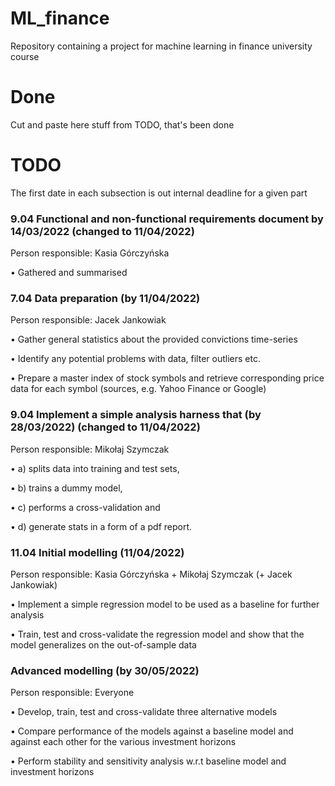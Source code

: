 # ML_finance
Repository containing a project for machine learning in finance university course

# Done
Cut and paste here stuff from TODO, that's been done

# TODO
The first date in each subsection is out internal deadline for a given part

### 9.04 Functional and non-functional requirements document by 14/03/2022 (changed to 11/04/2022)
Person responsible: Kasia Górczyńska

• Gathered and summarised


### 7.04 Data preparation (by 11/04/2022)
Person responsible: Jacek Jankowiak

• Gather general statistics about the provided convictions time-series

• Identify any potential problems with data, filter outliers etc.

• Prepare a master index of stock symbols and retrieve corresponding price
data for each symbol (sources, e.g. Yahoo Finance or Google)


### 9.04 Implement a simple analysis harness that (by 28/03/2022) (changed to 11/04/2022)
Person responsible: Mikołaj Szymczak

• a) splits data into training and test sets,

• b) trains a dummy model,

• c) performs a cross-validation and

• d) generate stats in a form of a pdf report.

### 11.04 Initial modelling (11/04/2022)
Person responsible: Kasia Górczyńska + Mikołaj Szymczak (+ Jacek Jankowiak)

• Implement a simple regression model to be used as a baseline for further
analysis

• Train, test and cross-validate the regression model and show that the model
generalizes on the out-of-sample data


### Advanced modelling (by 30/05/2022)
Person responsible: Everyone

• Develop, train, test and cross-validate three alternative models

• Compare performance of the models against a baseline model and against
each other for the various investment horizons

• Perform stability and sensitivity analysis w.r.t baseline model and investment
horizons
